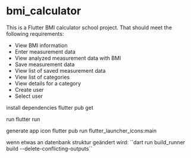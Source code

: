 # bmi_calculator

This is a Flutter BMI calculator school project. That should meet the following requirements:

- View BMI information
- Enter measurement data
- View analyzed measurement data with BMI
- Save measurement data
- View list of saved measurement data
- View list of categories
- View details for a category
- Create user
- Select user

install dependencies
flutter pub get

run
flutter run

generate app icon
flutter pub run flutter_launcher_icons:main

wenn etwas an datenbank struktur geändert wird:
´´dart run build_runner build --delete-conflicting-outputs´´

